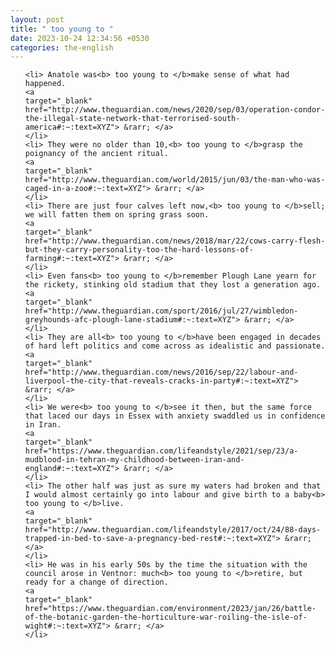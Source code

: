 ```yaml
---
layout: post
title: " too young to "
date: 2023-10-24 12:34:56 +0530
categories: the-english
---
```

<ol>

    <li> Anatole was<b> too young to </b>make sense of what had happened.
    <a 
    target="_blank" 
    href="http://www.theguardian.com/news/2020/sep/03/operation-condor-the-illegal-state-network-that-terrorised-south-america#:~:text=XYZ"> &rarr; </a>
    </li>
    <li> They were no older than 10,<b> too young to </b>grasp the poignancy of the ancient ritual.
    <a 
    target="_blank" 
    href="http://www.theguardian.com/world/2015/jun/03/the-man-who-was-caged-in-a-zoo#:~:text=XYZ"> &rarr; </a>
    </li>
    <li> There are just four calves left now,<b> too young to </b>sell; we will fatten them on spring grass soon.
    <a 
    target="_blank" 
    href="http://www.theguardian.com/news/2018/mar/22/cows-carry-flesh-but-they-carry-personality-too-the-hard-lessons-of-farming#:~:text=XYZ"> &rarr; </a>
    </li>
    <li> Even fans<b> too young to </b>remember Plough Lane yearn for the rickety, stinking old stadium that they lost a generation ago.
    <a 
    target="_blank" 
    href="http://www.theguardian.com/sport/2016/jul/27/wimbledon-greyhounds-afc-plough-lane-stadium#:~:text=XYZ"> &rarr; </a>
    </li>
    <li> They are all<b> too young to </b>have been engaged in decades of hard left politics and come across as idealistic and passionate.
    <a 
    target="_blank" 
    href="http://www.theguardian.com/news/2016/sep/22/labour-and-liverpool-the-city-that-reveals-cracks-in-party#:~:text=XYZ"> &rarr; </a>
    </li>
    <li> We were<b> too young to </b>see it then, but the same force that laced our days in Essex with anxiety swaddled us in confidence in Iran.
    <a 
    target="_blank" 
    href="https://www.theguardian.com/lifeandstyle/2021/sep/23/a-mudblood-in-tehran-my-childhood-between-iran-and-england#:~:text=XYZ"> &rarr; </a>
    </li>
    <li> The other half was just as sure my waters had broken and that I would almost certainly go into labour and give birth to a baby<b> too young to </b>live.
    <a 
    target="_blank" 
    href="http://www.theguardian.com/lifeandstyle/2017/oct/24/88-days-trapped-in-bed-to-save-a-pregnancy-bed-rest#:~:text=XYZ"> &rarr; </a>
    </li>
    <li> He was in his early 50s by the time the situation with the council arose in Ventnor: much<b> too young to </b>retire, but ready for a change of direction.
    <a 
    target="_blank" 
    href="https://www.theguardian.com/environment/2023/jan/26/battle-of-the-botanic-garden-the-horticulture-war-roiling-the-isle-of-wight#:~:text=XYZ"> &rarr; </a>
    </li>